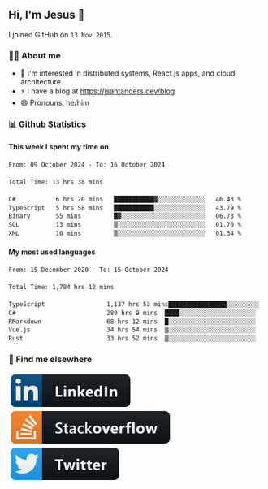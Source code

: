 ## Hi, I'm Jesus 👋

I joined GitHub on `13 Nov 2015`.

<!-- Talking about you -->

### 👨‍💻 About me

- 👦 I'm interested in distributed systems, React.js apps, and cloud architecture.
- ⚡️ I have a blog at <https://jsantanders.dev/blog>
- 😄 Pronouns: he/him

### 📊 Github Statistics

#### This week I spent my time on

<!--START_SECTION:weekly-->

```txt
From: 09 October 2024 - To: 16 October 2024

Total Time: 13 hrs 38 mins

C#           6 hrs 20 mins   ███████████▓░░░░░░░░░░░░░   46.43 %
TypeScript   5 hrs 58 mins   ███████████░░░░░░░░░░░░░░   43.79 %
Binary       55 mins         █▓░░░░░░░░░░░░░░░░░░░░░░░   06.73 %
SQL          13 mins         ▒░░░░░░░░░░░░░░░░░░░░░░░░   01.70 %
XML          10 mins         ▒░░░░░░░░░░░░░░░░░░░░░░░░   01.34 %
```

<!--END_SECTION:weekly-->

#### My most used languages

<!--START_SECTION:alltime-->

```txt
From: 15 December 2020 - To: 15 October 2024

Total Time: 1,784 hrs 12 mins

TypeScript                 1,137 hrs 53 mins████████████████░░░░░░░░░   63.78 %
C#                         280 hrs 9 mins  ████░░░░░░░░░░░░░░░░░░░░░   15.70 %
RMarkdown                  68 hrs 12 mins  █░░░░░░░░░░░░░░░░░░░░░░░░   03.82 %
Vue.js                     34 hrs 54 mins  ▒░░░░░░░░░░░░░░░░░░░░░░░░   01.96 %
Rust                       33 hrs 52 mins  ▒░░░░░░░░░░░░░░░░░░░░░░░░   01.90 %
```

<!--END_SECTION:alltime-->

### 📢 Find me elsewhere

<p>
  <a target="_blank" href="https://linkedin.com/in/jsantanders">
    <img src="https://github.com/jsantanders/jsantanders/blob/master/img/linkedin.svg" alt="LinkedIn" style="vertical-align:top; margin:4px">
  </a>
  
  <a target="_blank" href="https://stackoverflow.com/users/7318331/jesus-santander">
    <img src="https://github.com/jsantanders/jsantanders/blob/master/img/stackoverflow.svg" alt="StackOverflow" style="vertical-align:top; margin:4px">
  </a>
  
  <a target="_blank" href="http://twitter.com/jsantanders">
    <img src="https://github.com/jsantanders/jsantanders/blob/master/img/twitter.svg" alt="Twitter" style="vertical-align:top; margin:4px">
  </a>
</p>
